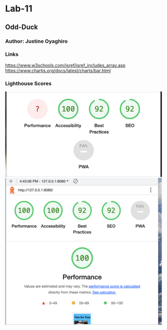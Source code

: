 # Lab-11

## Odd-Duck

### Author: Justine Oyaghiro

### Links
https://www.w3schools.com/jsref/jsref_includes_array.asp
https://www.chartjs.org/docs/latest/charts/bar.html

### Lighthouse Scores

![Lighthouse Score](./img/LighthouseScore1.png)
![Lighthouse Score](./img/lighthousescore2.png)